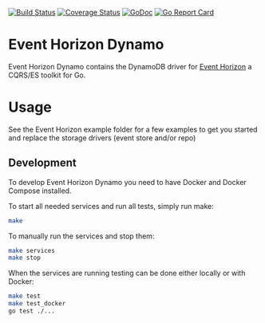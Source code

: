 [![Build Status](https://travis-ci.com/seedboxtech/eh-dynamo.svg?branch=master)](https://travis-ci.com/seedboxtech/eh-dynamo)
[![Coverage Status](https://img.shields.io/coveralls/seedboxtech/eh-dynamo.svg)](https://coveralls.io/r/seedboxtech/eh-dynamo)
[![GoDoc](https://godoc.org/github.com/seedboxtech/eh-dynamo?status.svg)](https://godoc.org/github.com/seedboxtech/eh-dynamo)
[![Go Report Card](https://goreportcard.com/badge/seedboxtech/eh-dynamo)](https://goreportcard.com/report/seedboxtech/eh-dynamo)


# Event Horizon Dynamo

Event Horizon Dynamo contains the DynamoDB driver for [Event Horizon] a CQRS/ES toolkit for Go.

[Event Horizon]: https://github.com/looplab/eventhorizon

# Usage

See the Event Horizon example folder for a few examples to get you started and replace the storage drivers (event store and/or repo)

## Development

To develop Event Horizon Dynamo you need to have Docker and Docker Compose installed.

To start all needed services and run all tests, simply run make:

```bash
make
```

To manually run the services and stop them:

```bash
make services
make stop
```

When the services are running testing can be done either locally or with Docker:

```bash
make test
make test_docker
go test ./...
```
